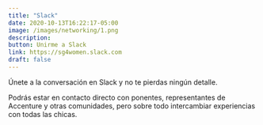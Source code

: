 ```yaml
---
title: "Slack"
date: 2020-10-13T16:22:17-05:00
image: /images/networking/1.png
description: 
button: Unirme a Slack
link: https://sg4women.slack.com
draft: false
---
```


Únete a la conversación en Slack y no te pierdas ningún detalle.

Podrás estar en contacto directo con ponentes, representantes de Accenture y otras comunidades, pero sobre todo intercambiar experiencias con todas las chicas.


